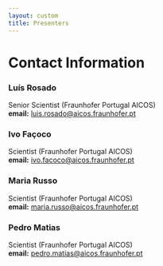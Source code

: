 ```yaml
---
layout: custom
title: Presenters
---
```


# Contact Information
### Luís Rosado

Senior Scientist (Fraunhofer Portugal AICOS)\
**email:** [luis.rosado@aicos.fraunhofer.pt](mailto:luis.rosado@aicos.fraunhofer.pt)

### Ivo Façoco

Scientist (Fraunhofer Portugal AICOS)\
**email:** [ivo.facoco@aicos.fraunhofer.pt](mailto:ivo.facoco@aicos.fraunhofer.pt)

### Maria Russo

Scientist (Fraunhofer Portugal AICOS)\
**email:** [maria.russo@aicos.fraunhofer.pt](mailto:maria.russo@aicos.fraunhofer.pt)

### Pedro Matias

Scientist (Fraunhofer Portugal AICOS)\
**email:** [pedro.matias@aicos.fraunhofer.pt](mailto:pedro.matias@aicos.fraunhofer.pt)